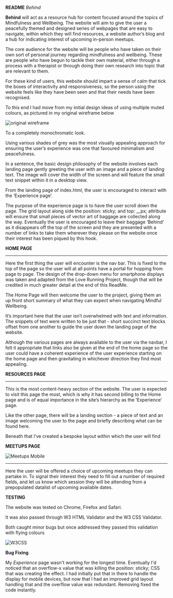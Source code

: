 **README**
*Behind*

**Behind** will act as a resource hub for content focused around the topics of Mindfulness and Wellbeing. The website will aim to give the user a peacefully themed and designed series of webpages that are easy to navigate, within which they will find resources, a website author’s blog and a hub for indicating interest of upcoming in-person meetups.

The core audience for the website will be people who have taken on their own sort of personal journey regarding mindfulness and wellbeing. These are people who have begun to tackle their own material, either through a process with a therapist or through doing their own research into topic that are relevant to them.

For these kind of users, this website should impart a sense of calm that tick the boxes of interactivity and responsiveness, so the person using the website feels like they have been seen and that their needs have been recognised.

To this end I had move from my initial design ideas of using multiple muted colours, as pictured in my original wireframe below

![original wireframe](file:///workspaces/mindful-wellbeing/assets/images/original%20wireframe.png)


To a completely monochromatic look.


Using various shades of grey was the most visually appealing approach for ensuring the user’s experience was one that favoured minimalism and peacefulness.


In a sentence, the basic design philosophy of the website involves each landing page gently greeting the user with an image and a piece of landing text. The image will cover the width of the screen and will feature the small text snippet within it in a desktop view.

From the landing page of index.html, the user is encouraged to interact with the ‘Experience page’.

The purpose of the experience page is to have the user scroll down the page. The grid layout along side the position: sticky; and top: __px; attribute will ensure that small pieces of vector art of baggage are collected along the way. Eventually the user is encouraged to leave their baggage ‘Behind’ as it disappears off the top of the screen and they are presented with a number of links to take them wherever they please on the website once their interest has been piqued by this hook.






**HOME PAGE**

*****

Here the first thing the user will encounter is the nav bar. This is fixed to the top of the page so the user will at all points have a portal for hopping from page to page. The design of the drop-down menu for smartphone displays was taken and adapted from the Love Running Project, though that will be credited in much greater detail at the end of this ReadMe.

The Home Page will then welcome the user to the project, giving them an up front short summary of what they can expect when navigating Mindful Wellbeing.

It’s important here that the user isn’t overwhelmed with text and information. The snippets of text were written to be just that - short succinct text blocks offset from one another to guide the user down the landing page of the website.

Although the various pages are always available to the user via the navbar, I felt it appropriate that links also be given at the end of the home page so the user could have a coherent experience of the user experience starting on the home page and then gravitating in whichever direction they find most appealing.

**RESOURCES PAGE**

*****

This is the most content-heavy section of the website. The user is expected to visit this page the most, which is why it has second billing to the Home page and is of equal importance in the site’s hierarchy as the ‘Experience’ page.

Like the other page, there will be a landing section - a piece of text and an image welcoming the user to the page and briefly describing what can be found here.

Beneath that I’ve created a bespoke layout within which the user will find 

**MEETUPS PAGE**

![Meetups Mobile](file:///workspaces/mindful-wellbeing/assets/images/meetup-mobile.png)
****

Here the user will be offered a choice of upcoming meetups they can partake in. To signal their interest they need to fill out a number of required fields, and let us know which session they will be attending from a prepopulated datalist of upcoming available dates.



**TESTING**

The website was tested on Chrome, Firefox and Safari.

It was also passed through W3 HTML Validator and the W3 CSS Validator.

Both caught minor bugs but once addressed they passed this validation with flying colours

![W3CSS](file:///workspaces/mindful-wellbeing/assets/images/w3css.png)

**Bug Fixing**

My *Experience* page wasn't working for the longest time. Eventually I'd noticed that an overflow-x value that was killing the position: sticky; CSS that was creating the effect. I had initially put that in there to handle the display for mobile devices, but now that I had an improved grid layout handling that and the overflow value was redundant. Removing fixed the code instantly.
